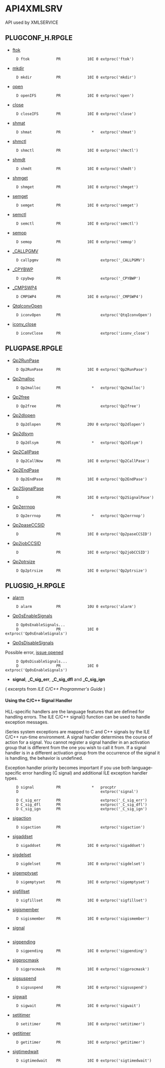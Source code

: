 # API4XMLSRV
API used by XMLSERVICE

## PLUGCONF\_H.RPGLE     

* [ftok](https://www.ibm.com/docs/en/i/7.4?topic=ssw_ibm_i_74/apis/p0zftok.htm)

```
     D ftok            PR            10I 0 extproc('ftok')
```

* [mkdir](https://www.ibm.com/docs/en/i/7.4?topic=ssw_ibm_i_74/apis/mkdir.htm)

```
     D mkdir           PR            10I 0 extproc('mkdir')
```

* [open](https://www.ibm.com/docs/en/i/7.4?topic=ssw_ibm_i_74/apis/open.htm)

```
     D openIFS         PR            10I 0 extproc('open')
```

* [close](https://www.ibm.com/docs/en/i/7.4?topic=ssw_ibm_i_74/apis/close.htm)

```
     D closeIFS        PR            10I 0 extproc('close')
```

* [shmat](https://www.ibm.com/docs/en/i/7.4?topic=ssw_ibm_i_74/apis/ipcshmat.htm)

```
     D shmat           PR              *   extproc('shmat')
```

* [shmctl](https://www.ibm.com/docs/it/i/7.4?topic=ssw_ibm_i_74/apis/ipcshmct.htm)

```
     D shmctl          PR            10I 0 extproc('shmctl')
```

* [shmdt](https://www.ibm.com/docs/it/i/7.4?topic=ssw_ibm_i_74/apis/ipcshmdt.htm)

```
     D shmdt           PR            10I 0 extproc('shmdt')
```

* [shmget](https://www.ibm.com/docs/it/i/7.4?topic=ssw_ibm_i_74/apis/ipcshmgt.htm)

```
     D shmget          PR            10I 0 extproc('shmget')
```

* [semget](https://www.ibm.com/docs/en/i/7.4?topic=ssw_ibm_i_74/apis/ipcsemgt.htm)

```
     D semget          PR            10I 0 extproc('semget')
```

* [semctl](https://www.ibm.com/docs/en/i/7.4?topic=ssw_ibm_i_74/apis/ipcsemct.htm)

```
     D semctl          PR            10I 0 extproc('semctl')
```

* [semop](https://www.ibm.com/docs/en/i/7.4?topic=ssw_ibm_i_74/apis/ipcsemop.htm)

```
     D semop           PR            10I 0 extproc('semop')
```

* [_CALLPGMV](https://www.ibm.com/docs/en/i/7.4?topic=instructions-call-program-variable-length-argument-list-callpgmv)

```
     D callpgmv        PR                  extproc('_CALLPGMV')
```

* [_CPYBWP](https://www.ibm.com/docs/en/i/7.4?topic=instructions-copy-bytes-pointers-cpybwp)

```
     D cpybwp          PR                  extproc('_CPYBWP')
```

* [_CMPSWP4](https://www.ibm.com/docs/en/i/7.4?topic=instructions-compare-swap-cmpsw)


```
     D CMPSWP4         PR            10I 0 extproc('_CMPSWP4')
```

* [QtqIconvOpen](https://www.ibm.com/docs/en/i/7.4?topic=ssw_ibm_i_74/apis/QTQICONV.htm)

```
     D iconvOpen       PR                  extproc('QtqIconvOpen')
```

* [iconv_close](https://www.ibm.com/docs/en/i/7.4?topic=ssw_ibm_i_74/apis/iconvcls.htm)

```
     D iconvClose      PR                  extproc('iconv_close')
```

## PLUGPASE.RPGLE     


* [Qp2RunPase](https://www.ibm.com/docs/en/i/7.4?topic=ssw_ibm_i_74/apis/qp2runpase.htm)       

```
     D Qp2RunPase      PR            10I 0 extproc('Qp2RunPase')
```

* [Qp2malloc](https://www.ibm.com/docs/en/i/7.4?topic=ssw_ibm_i_74/apis/qp2malloc.htm)    

```
     D Qp2malloc       PR              *   extproc('Qp2malloc')
```

* [Qp2free](https://www.ibm.com/docs/en/i/7.4?topic=ssw_ibm_i_74/apis/qp2free.htm)       

```
     D Qp2free         PR                  extproc('Qp2free')
```

* [Qp2dlopen](https://www.ibm.com/docs/en/i/7.4?topic=ssw_ibm_i_74/apis/qp2dlopen.htm) 

```
     D Qp2dlopen       PR            20U 0 extproc('Qp2dlopen')
```

* [Qp2dlsym](https://www.ibm.com/docs/en/i/7.4?topic=ssw_ibm_i_74/apis/qp2dlsym.htm)

```
     D Qp2dlsym        PR              *   extproc('Qp2dlsym')
```

* [Qp2CallPase](https://www.ibm.com/docs/en/i/7.4?topic=ssw_ibm_i_74/apis/qp2callpase.htm)

```
     D Qp2CallNow      PR            10I 0 extproc('Qp2CallPase')
```

* [Qp2EndPase](https://www.ibm.com/docs/en/i/7.4?topic=ssw_ibm_i_74/apis/qp2endpase.htm)    

```
     D Qp2EndPase      PR            10I 0 extproc('Qp2EndPase')
```

* [Qp2SignalPase](https://www.ibm.com/docs/en/i/7.4?topic=ssw_ibm_i_74/apis/qp2signalpase.htm)  

```
     D                 PR            10I 0 extproc('Qp2SignalPase')
```

* [Qp2errnop](https://www.ibm.com/docs/en/i/7.4?topic=ssw_ibm_i_74/apis/qp2errnop.htm) 

```
     D Qp2errnop       PR              *   extproc('Qp2errnop')
```

* [Qp2paseCCSID](https://www.ibm.com/docs/en/i/7.4?topic=ssw_ibm_i_74/apis/qp2paseccsid.htm)   

```
     D                 PR            10I 0 extproc('Qp2paseCCSID')
```

* [Qp2jobCCSID](https://www.ibm.com/docs/en/i/7.4?topic=ssw_ibm_i_74/apis/qp2jobccsid.htm)      

```
     D                 PR            10I 0 extproc('Qp2jobCCSID')
```

* [Qp2ptrsize](https://www.ibm.com/docs/en/i/7.4?topic=ssw_ibm_i_74/apis/qp2ptrsize.htm)         

```
     D Qp2ptrsize      PR            10I 0 extproc('Qp2ptrsize')
```



## PLUGSIG_H.RPGLE


* [alarm](https://www.ibm.com/docs/en/i/7.4?topic=ssw_ibm_i_74/apis/.htm)

```
     D alarm           PR            10U 0 extproc('alarm')
```

* [Qp0sEnableSignals](https://www.ibm.com/docs/en/i/7.4?topic=ssw_ibm_i_74/apis/sigesig.htm)

```
     D Qp0sEnableSignals...
     D                 PR            10I 0 extproc('Qp0sEnableSignals')
```

* [Qp0sDisableSignals](https://www.ibm.com/docs/en/i/7.4?topic=ssw_ibm_i_74/apis/sigdsig.htm)

Possible error, [issue opened](https://github.com/IBM/xmlservice/issues/60)

```
     D Qp0sDisableSignals...
     D                 PR            10I 0 extproc('Qp0sEnableSignals')
```

* **signal**, **\_C\_sig\_err**, **\_C\_sig\_dfl** and **\_C\_sig\_ign**

( excerpts from *ILE C/C++ Programmer's Guide* )

#### Using the C/C++ Signal Handler

HLL-specific handlers are the language features that are defined for handling errors. The ILE C/C++ signal() function can be used to handle exception messages.

iSeries system exceptions are mapped to C and C++ signals by the ILE C/C++ run-time environment. A signal handler determines the course of action for a signal. You cannot register a signal handler in an activation group that is different from the one you wish to call it from. If a signal handler is in a different activation group from the occurrence of the signal it is handling, the behavior is undefined.

Exception handler priority becomes important if you use both language-specific error handling (C signal) and additional ILE exception handler types.

```
     D signal          PR              *   procptr
     D                                     extproc('signal')
```

```
     D C_sig_err       PR                  extproc('_C_sig_err')
     D C_sig_dfl       PR                  extproc('_C_sig_dfl')
     D C_sig_ign       PR                  extproc('_C_sig_ign')
```

* [sigaction](https://www.ibm.com/docs/en/i/7.4?topic=ssw_ibm_i_74/apis/sigactn.htm)

```
     D sigaction       PR                  extproc('sigaction')
```

* [sigaddset](https://www.ibm.com/docs/en/i/7.4?topic=ssw_ibm_i_74/apis/sigaset.htm)

```
     D sigaddset       PR            10I 0 extproc('sigaddset')
```

* [sigdelset](https://www.ibm.com/docs/en/i/7.4?topic=ssw_ibm_i_74/apis/sigdset.htm)

```
     D sigdelset       PR            10I 0 extproc('sigdelset')
```

* [sigemptyset](https://www.ibm.com/docs/en/i/7.4?topic=ssw_ibm_i_74/apis/sigeset.htm)

```
     D sigemptyset     PR            10I 0 extproc('sigemptyset')
```

* [sigfillset](https://www.ibm.com/docs/en/i/7.4?topic=ssw_ibm_i_74/apis/sigfset.htm)

```
     D sigfillset      PR            10I 0 extproc('sigfillset')
```

* [sigismember](https://www.ibm.com/docs/en/i/7.4?topic=ssw_ibm_i_74/apis/sigismbr.htm)

```
     D sigismember     PR            10I 0 extproc('sigismember')
```

* [signal](https://www.ibm.com/docs/en/i/7.4?topic=ssw_ibm_i_74/apis/.htm)

```
```

* [sigpending](https://www.ibm.com/docs/en/i/7.4?topic=ssw_ibm_i_74/apis/sigpend.htm)

```
     D sigpending      PR            10I 0 extproc('sigpending')
```

* [sigprocmask](https://www.ibm.com/docs/en/i/7.4?topic=ssw_ibm_i_74/apis/sigpmsk.htm)

```
     D sigprocmask     PR            10I 0 extproc('sigprocmask')
```

* [sigsuspend](https://www.ibm.com/docs/en/i/7.4?topic=ssw_ibm_i_74/apis/sigsusp.htm)

```
     D sigsuspend      PR            10I 0 extproc('sigsuspend')
```

* [sigwait](https://www.ibm.com/docs/en/i/7.4?topic=ssw_ibm_i_74/apis/sigwait.htm)

```
     D sigwait         PR            10I 0 extproc('sigwait')
```

* [setitimer](https://www.ibm.com/docs/en/i/7.4?topic=ssw_ibm_i_74/apis/setitime.htm)

```
     D setitimer       PR            10I 0 extproc('setitimer')
```

* [getitimer](https://www.ibm.com/docs/en/i/7.4?topic=ssw_ibm_i_74/apis/getitime.htm)

```
     D getitimer       PR            10I 0 extproc('getitimer')
```

* [sigtimedwait](https://www.ibm.com/docs/en/i/7.4?topic=ssw_ibm_i_74/apis/sigtwait.htm)

```
     D sigtimedwait    PR            10I 0 extproc('sigtimedwait')
```
